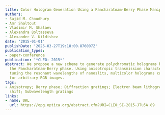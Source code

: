 ```yaml
---
title: Color Hologram Generation Using a Pancharatnam-Berry Phase Manipulating Metasurface
authors:
- Sajid M. Choudhury
- Amr Shaltout
- Vladimir M. Shalaev
- Alexandra Boltasseva
- Alexander V. Kildishev
date: '2015-01-01'
publishDate: '2025-03-27T19:18:00.876007Z'
publication_types:
- paper-conference
publication: '*CLEO: 2015*'
abstract: We propose a new scheme to generate polychromatic holograms by manipulating
  the Pancharatnam-Berry phase. Using anisotropic transmission characteristics and
  tuning the resonant wavelengths of nanoslits, multicolor holograms can be produced
  for arbitrary RGB images.
tags:
- Anisotropy; Berry phase; Diffraction gratings; Electron beam lithography; Phase
  shift; Subwavelength gratings
links:
- name: URL
  url: https://opg.optica.org/abstract.cfm?URI=CLEO_SI-2015-JTu5A.89
---
```

